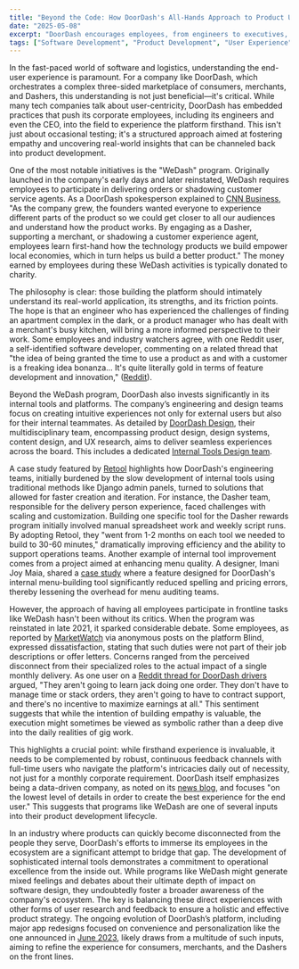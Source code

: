 ```yaml
---
title: "Beyond the Code: How DoorDash's All-Hands Approach to Product Understanding Shapes Its Platform"
date: "2025-05-08"
excerpt: "DoorDash encourages employees, from engineers to executives, to directly experience its platform through programs like WeDash. This post explores how this immersive approach, alongside dedicated internal tool development, aims to refine its services, and touches on the complexities and feedback surrounding such initiatives."
tags: ["Software Development", "Product Development", "User Experience", "Internal Tools", "Company Culture", "Tech Industry", "DoorDash", "Customer Empathy"]
---
```


In the fast-paced world of software and logistics, understanding the end-user experience is paramount. For a company like DoorDash, which orchestrates a complex three-sided marketplace of consumers, merchants, and Dashers, this understanding is not just beneficial—it's critical. While many tech companies talk about user-centricity, DoorDash has embedded practices that push its corporate employees, including its engineers and even the CEO, into the field to experience the platform firsthand. This isn't just about occasional testing; it's a structured approach aimed at fostering empathy and uncovering real-world insights that can be channeled back into product development.

One of the most notable initiatives is the "WeDash" program. Originally launched in the company's early days and later reinstated, WeDash requires employees to participate in delivering orders or shadowing customer service agents. As a DoorDash spokesperson explained to [CNN Business](https://www.cnn.com/2021/12/29/business/doordash-employee-deliveries/index.html), "As the company grew, the founders wanted everyone to experience different parts of the product so we could get closer to all our audiences and understand how the product works. By engaging as a Dasher, supporting a merchant, or shadowing a customer experience agent, employees learn first-hand how the technology products we build empower local economies, which in turn helps us build a better product." The money earned by employees during these WeDash activities is typically donated to charity.

The philosophy is clear: those building the platform should intimately understand its real-world application, its strengths, and its friction points. The hope is that an engineer who has experienced the challenges of finding an apartment complex in the dark, or a product manager who has dealt with a merchant's busy kitchen, will bring a more informed perspective to their work. Some employees and industry watchers agree, with one Reddit user, a self-identified software developer, commenting on a related thread that "the idea of being granted the time to use a product as and with a customer is a freaking idea bonanza... It's quite literally gold in terms of feature development and innovation," ([Reddit](https://www.reddit.com/r/technews/comments/rodnaf/doordash_will_require_all_employees_to_deliver/)).

Beyond the WeDash program, DoorDash also invests significantly in its internal tools and platforms. The company’s engineering and design teams focus on creating intuitive experiences not only for external users but also for their internal teammates. As detailed by [DoorDash Design](https://about.doordash.com/en-us/design), their multidisciplinary team, encompassing product design, design systems, content design, and UX research, aims to deliver seamless experiences across the board. This includes a dedicated [Internal Tools Design team](https://read.cv/teams/doordashtoolsdesign).

A case study featured by [Retool](https://retool.com/customers/doordash) highlights how DoorDash's engineering teams, initially burdened by the slow development of internal tools using traditional methods like Django admin panels, turned to solutions that allowed for faster creation and iteration. For instance, the Dasher team, responsible for the delivery person experience, faced challenges with scaling and customization. Building one specific tool for the Dasher rewards program initially involved manual spreadsheet work and weekly script runs. By adopting Retool, they "went from 1-2 months on each tool we needed to build to 30-60 minutes," dramatically improving efficiency and the ability to support operations teams. Another example of internal tool improvement comes from a project aimed at enhancing menu quality. A designer, Imani Joy Maia, shared a [case study](https://www.imanijoymaia.com/teaser-doordash-menu-internal-tool) where a feature designed for DoorDash's internal menu-building tool significantly reduced spelling and pricing errors, thereby lessening the overhead for menu auditing teams.

However, the approach of having all employees participate in frontline tasks like WeDash hasn't been without its critics. When the program was reinstated in late 2021, it sparked considerable debate. Some employees, as reported by [MarketWatch](https://www.marketwatch.com/story/doordash-is-requiring-all-employees-from-engineers-to-the-ceo-to-make-deliveries-and-some-arent-happy-11640306948) via anonymous posts on the platform Blind, expressed dissatisfaction, stating that such duties were not part of their job descriptions or offer letters. Concerns ranged from the perceived disconnect from their specialized roles to the actual impact of a single monthly delivery. As one user on a [Reddit thread for DoorDash drivers](https://www.reddit.com/r/doordash_drivers/comments/ro1uef/lol_doordash_making_all_of_its_employees_up_to/) argued, "They aren't going to learn jack doing one order. They don't have to manage time or stack orders, they aren't going to have to contract support, and there's no incentive to maximize earnings at all." This sentiment suggests that while the intention of building empathy is valuable, the execution might sometimes be viewed as symbolic rather than a deep dive into the daily realities of gig work.

This highlights a crucial point: while firsthand experience is invaluable, it needs to be complemented by robust, continuous feedback channels with full-time users who navigate the platform's intricacies daily out of necessity, not just for a monthly corporate requirement. DoorDash itself emphasizes being a data-driven company, as noted on its [news blog](https://about.doordash.com/en-us/news/wedash-doordash-employee-program-how-does-it-work), and focuses "on the lowest level of details in order to create the best experience for the end user." This suggests that programs like WeDash are one of several inputs into their product development lifecycle.

In an industry where products can quickly become disconnected from the people they serve, DoorDash's efforts to immerse its employees in the ecosystem are a significant attempt to bridge that gap. The development of sophisticated internal tools demonstrates a commitment to operational excellence from the inside out. While programs like WeDash might generate mixed feelings and debates about their ultimate depth of impact on software design, they undoubtedly foster a broader awareness of the company's ecosystem. The key is balancing these direct experiences with other forms of user research and feedback to ensure a holistic and effective product strategy. The ongoing evolution of DoorDash’s platform, including major app redesigns focused on convenience and personalization like the one announced in [June 2023](https://about.doordash.com/en-us/news/introducing-doordashs-biggest-app-updates-in-a-decade), likely draws from a multitude of such inputs, aiming to refine the experience for consumers, merchants, and the Dashers on the front lines.